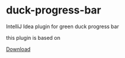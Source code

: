 # duck-progress-bar
IntelliJ Idea plugin for green duck progress bar

this plugin is based on 


[Download](https://plugins.jetbrains.com/plugin/11602-duck-progress-bar)
